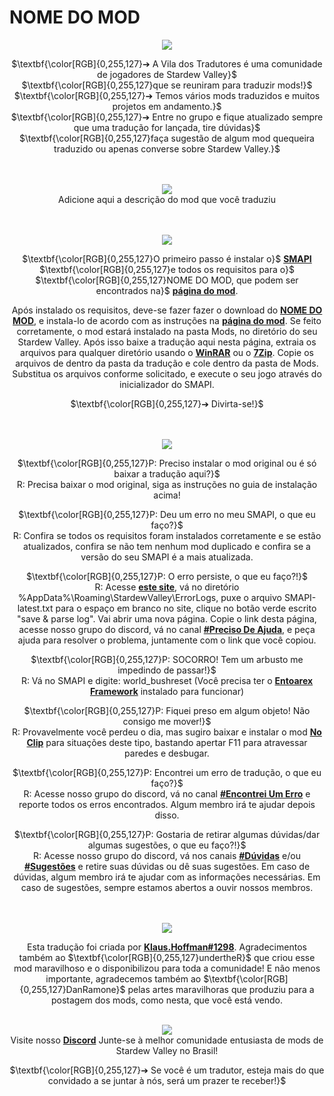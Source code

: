 # NOME DO MOD
<div align="center">
  <img src="https://i.imgur.com/OMFnY4K.png">
  
  $\textbf{\color[RGB]{0,255,127}➔ A Vila dos Tradutores é uma comunidade de jogadores de Stardew Valley}$  \
  $\textbf{\color[RGB]{0,255,127}que se reuniram para traduzir mods!}$ \
  $\textbf{\color[RGB]{0,255,127}➔ Temos vários mods traduzidos e muitos projetos em andamento.}$ \
  $\textbf{\color[RGB]{0,255,127}➔ Entre no grupo e fique atualizado sempre que uma tradução for lançada, tire dúvidas}$ \
  $\textbf{\color[RGB]{0,255,127}faça sugestão de algum mod quequeira traduzido ou apenas converse sobre Stardew Valley.}$
  
  <br> <br> <img src="https://i.imgur.com/Ze39v02.png">
  <br> Adicione aqui a descrição do mod que você traduziu

  <br>
  <br> <img src="https://i.imgur.com/ex94iHJ.png">
  
  $\textbf{\color[RGB]{0,255,127}O primeiro passo é instalar o}$ **[SMAPI]** $\textbf{\color[RGB]{0,255,127}e todos os requisitos para o}$ \
  $\textbf{\color[RGB]{0,255,127}NOME DO MOD, que podem ser encontrados na}$ **[página do mod][NOME DO MOD]**.
  
  Após instalado os requisitos, deve-se fazer fazer o download do **[NOME DO MOD]**, e instala-lo de acordo com as instruções na **[página do mod][NOME DO MOD]**.
  Se feito corretamente, o mod estará instalado na pasta Mods, no diretório do seu Stardew Valley. Após isso baixe a tradução aqui nesta página, extraia os arquivos para qualquer diretório usando o **[WinRAR]** ou o **[7Zip]**.
  Copie os arquivos de dentro da pasta da tradução e cole dentro da pasta de Mods. Substitua os arquivos conforme solicitado, e execute o seu jogo através do inicializador do SMAPI.
  
  $\textbf{\color[RGB]{0,255,127}➔ Divirta-se!}$

  <br>
  <br> <img src="https://i.imgur.com/bdn4XPc.png">
  
  $\textbf{\color[RGB]{0,255,127}P: Preciso instalar o mod original ou é só baixar a tradução aqui?}$ \
  R: Precisa baixar o mod original, siga as instruções no guia de instalação acima!
  
  $\textbf{\color[RGB]{0,255,127}P: Deu um erro no meu SMAPI, o que eu faço?}$ \
  R: Confira se todos os requisitos foram instalados corretamente e se estão atualizados, confira se não tem nenhum mod duplicado e confira se a versão do seu SMAPI é a mais atualizada.
  
  $\textbf{\color[RGB]{0,255,127}P: O erro persiste, o que eu faço?!}$ \
  R: Acesse **[este site][SMAPI Log]**, vá no diretório %AppData%\Roaming\StardewValley\ErrorLogs, puxe o arquivo SMAPI-latest.txt para o espaço em branco no site, clique no botão verde escrito "save & parse log". Vai abrir uma nova página.
  Copie o link desta página, acesse nosso grupo do discord, vá no canal **[#Preciso De Ajuda]**, e peça ajuda para resolver o problema, juntamente com o link que você copiou.
  
  $\textbf{\color[RGB]{0,255,127}P: SOCORRO! Tem um arbusto me impedindo de passar!}$ \
  R: Vá no SMAPI e digite: world_bushreset (Você precisa ter o **[Entoarex Framework]** instalado para funcionar)
  
  $\textbf{\color[RGB]{0,255,127}P: Fiquei preso em algum objeto! Não consigo me mover!}$ \
  R: Provavelmente você perdeu o dia, mas sugiro baixar e instalar o mod **[No Clip]** para situações deste tipo, bastando apertar F11 para atravessar paredes e desbugar.
  
  $\textbf{\color[RGB]{0,255,127}P: Encontrei um erro de tradução, o que eu faço?}$ \
  R: Acesse nosso grupo do discord, vá no canal **[#Encontrei Um Erro]** e reporte todos os erros encontrados. Algum membro irá te ajudar depois disso.
  
  $\textbf{\color[RGB]{0,255,127}P: Gostaria de retirar algumas dúvidas/dar algumas sugestões, o que eu faço?!}$ \
  R: Acesse nosso grupo do discord, vá nos canais **[#Dúvidas]** e/ou **[#Sugestões]** e retire suas dúvidas ou dê suas sugestões. Em caso de dúvidas, algum membro irá te ajudar com as informações necessárias. Em caso de sugestões, sempre estamos abertos a ouvir nossos membros.
  
  
  <br>
  <br> <img src="https://i.imgur.com/cwIIobS.png">
  
  Esta tradução foi criada por **[Klaus.Hoffman#1298]**.  <!-- (Coloque teu nome de usuário aqui) -->
  Agradecimentos também ao $\textbf{\color[RGB]{0,255,127}undertheR}$ que criou esse mod maravilhoso e o disponibilizou para toda a comunidade! <!-- (Além de colocar o nome do criador do mod, coloque os demais creditos informando quem fez o que se possivel) -->
  E não menos importante, agradecemos também ao $\textbf{\color[RGB]{0,255,127}DanRamone}$ pelas artes maravilhoras que produziu para a postagem dos mods, como nesta, que você está vendo.

  <br> [<img src="https://i.imgur.com/Yy6yz4O.png">][Discord]  
  Visite nosso **[Discord]** Junte-se à melhor comunidade entusiasta de mods de Stardew Valley no Brasil!
  
  $\textbf{\color[RGB]{0,255,127}➔ Se você é um tradutor, esteja mais do que convidado a se juntar à nós, será um prazer te receber!}$
</div>

[SMAPI]: https://www.nexusmods.com/stardewvalley/mods/2400
[NOME DO MOD]: https://www.nexusmods.com/stardewvalley/mods/6462
[WinRAR]: https://www.rarlab.com/
[7Zip]: https://www.7-zip.org/
[SMAPI Log]: https://smapi.io/log
[#Preciso De Ajuda]: https://discord.com/channels/863968484723523614/873596282738995240
[No Clip]: https://www.nexusmods.com/stardewvalley/mods/3900
[Entoarex Framework]: https://www.nexusmods.com/stardewvalley/mods/2269
[#Encontrei Um Erro]: https://discord.com/channels/863968484723523614/882042131101909013
[#Dúvidas]: https://discord.com/channels/863968484723523614/863971190652796960
[#Sugestões]: https://discord.com/channels/863968484723523614/863986111315574814
[Discord]: https://discord.gg/yfz6pZZ6X6
[Klaus.Hoffman#1298]: https://discordid.netlify.app/?id=550489600859045889             
<!-- Em cima coloque teu nome de usuário aqui e coloque seu ID do Discord em https://discordid.netlify.app/?id= -->
